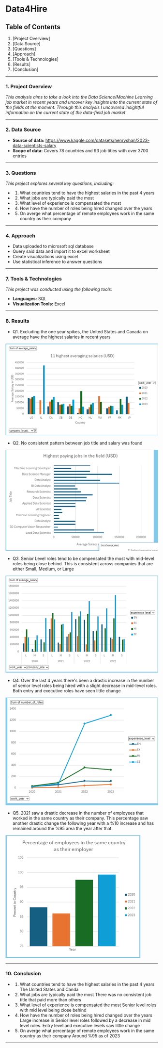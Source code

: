 # Data4Hire

## **Table of Contents**
1. [Project Overview]
2. [Data Source]
3. [Questions]
4. [Approach]
7. [Tools & Technologies]
8. [Results]
10. [Conclusion]

---

### **1. Project Overview**
_This analysis aims to take a look into the Data Science/Machine Learning job market in recent years and uncover key insights into the current state of the fields at the moment. Through this analysis I uncovered insightful information on the current state of the data-field job market_

---

### **2. Data Source**
- **Source of data:** https://www.kaggle.com/datasets/henryshan/2023-data-scientists-salary
- **Scope of data:** Covers 78 countries and 93 job  titles with over 3700 entries

---

### **3. Questions**
_This project explores several key questions, including:_
- 1. What countries tend to have the highest salaries in the past 4 years
- 2. What jobs are typically paid the most
- 3. What level of experience is compensated the most
- 4. How have the number of roles being hired changed over the years
- 5. On averge what percentage of remote employees work in the same country as their company
---

### **4. Approach**
- Data uploaded to microsoft sql database
- Query said data and import it to excel worksheet
- Create visualizations using excel
- Use statistical inference to answer  questions

---


### **7. Tools & Technologies**
_This project was conducted using the following tools:_
- **Languages:** SQL 
- **Visualization Tools:** Excel

---

### **8. Results**
- Q1. Excluding the one year spikes, the United States and Canada on average have the highest salaries in
  recent years
  
![alt text](https://github.com/AlbertHender/Data4Hire/blob/main/Visuals/11%20highest.png)
  
- Q2. No consistent pattern between job title and salary was found
  
![alt text](https://github.com/AlbertHender/Data4Hire/blob/main/Visuals/Highest%20paid%20jobs.png)

- Q3. Senior Level roles tend to be compensated the most with mid-level roles being close behind. This is consistent across companies
  that are either Small, Medium, or Large
  
![alt text](https://github.com/AlbertHender/Data4Hire/blob/main/Visuals/Average%20salary%20by%20company%20size.png)

- Q4. Over the last 4 years there's been a drastic increase in the number of senior level roles being hired with a slight decrease in mid-level roles. 
  Both entry and executive roles have seen little change
  
![alt text](https://github.com/AlbertHender/Data4Hire/blob/main/Visuals/Number%20of%20roles.png)

- Q5. 2021 saw a drastic decrease in the number of employees that worked in the same country as their company. This percentage saw another drastic change the 
  following year with a %10 increase and has remained around the %95 area the year after that.
  
![alt text](https://github.com/AlbertHender/Data4Hire/blob/main/Visuals/Remote%20employees.png)

---

### **10. Conclusion**
- 1. What countries tend to have the highest salaries in the past 4 years
      The United States and Canda
     
- 2. What jobs are typically paid the most
     There was no consistent job title that paid more than others
     
- 3. What level of experience is compensated the most
     Senior level roles with mid level being close behind
     
- 4. How have the number of roles being hired changed over the years
     Large increase in Senior level roles followed by a decrease in mid level roles. Entry level and executive levels saw little change
     
- 5. On averge what percentage of remote employees work in the same country as their company
     Around %95 as of 2023
---



